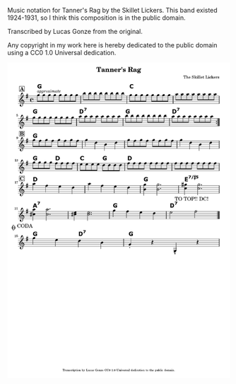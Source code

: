 Music notation for Tanner's Rag by the Skillet Lickers. This band existed 1924-1931, so I think this composition is in the public domain.

Transcribed by Lucas Gonze from the original.

Any copyright in my work here is hereby dedicated to the public domain using a CC0 1.0 Universal dedication.

![](https://raw.githubusercontent.com/lucasgonze/tanners-rag/master/build/concert.png)
